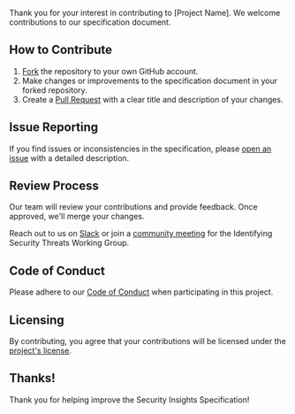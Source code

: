 Thank you for your interest in contributing to [Project Name]. We welcome contributions to our specification document.

## How to Contribute

1. [Fork](https://docs.github.com/en/get-started/quickstart/fork-a-repo) the repository to your own GitHub account.
2. Make changes or improvements to the specification document in your forked repository.
3. Create a [Pull Request](https://docs.github.com/en/get-started/quickstart/opening-a-pull-request) with a clear title and description of your changes.

## Issue Reporting

If you find issues or inconsistencies in the specification, please [open an issue](https://docs.github.com/en/get-started/quickstart/opening-an-issue) with a detailed description.

## Review Process

Our team will review your contributions and provide feedback. Once approved, we'll merge your changes.

Reach out to us on [Slack](https://openssf.slack.com/messages/security_insights) or join a [community meeting](https://calendar.google.com/calendar?cid=czYzdm9lZmhwNWk5cGZsdGI1cTY3bmdwZXNAZ3JvdXAuY2FsZW5kYXIuZ29vZ2xlLmNvbQ) for the Identifying Security Threats Working Group.

## Code of Conduct

Please adhere to our [Code of Conduct](https://github.com/ossf/.github/CODE_OF_CONDUCT.md) when participating in this project.

## Licensing

By contributing, you agree that your contributions will be licensed under the [project's license](LICENSE.md).

## Thanks!

Thank you for helping improve the Security Insights Specification!
